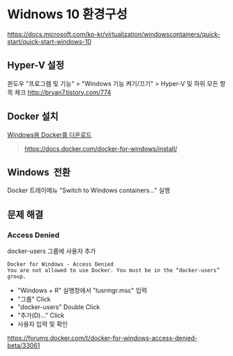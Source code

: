 # Widnows 10 환경구성
https://docs.microsoft.com/ko-kr/virtualization/windowscontainers/quick-start/quick-start-windows-10

## Hyper-V 설정
윈도우 "프로그램 및 기능" > "Windows 기능 켜기/끄기" > Hyper-V 및 하위 모든 항목 체크
http://bryan7.tistory.com/774

## Docker 설치
[Windows용 Docker를 다운로드](https://download.docker.com/win/stable/InstallDocker.msi)  

>https://docs.docker.com/docker-for-windows/install/

## Windows  전환
Docker 트레이메뉴 "Switch to Windows containers..." 실행

## 문제 해결
### Access Denied
docker-users 그룹에 사용자 추가
```
Docker for Windows - Access Denied
You are not allowed to use Docker. You must be in the “docker-users” group.
```

- "Windows + R" 실행창에서 "lusrmgr.msc" 입력
- "그룹" Click
- "docker-users" Double Click
- "추가(D)..." Click
- 사용자 입력 및 확인

https://forums.docker.com/t/docker-for-windows-access-denied-beta/33061


